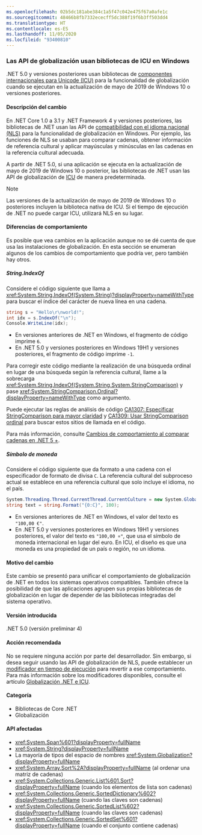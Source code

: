 ```yaml
---
ms.openlocfilehash: 02b5dc181abe384c1a5f47c042e475f67a0afe1c
ms.sourcegitcommit: 48466b8fb7332ececff5dc388f19f6b3ff503dd4
ms.translationtype: HT
ms.contentlocale: es-ES
ms.lasthandoff: 11/05/2020
ms.locfileid: "93400810"
---
```

### <a name="globalization-apis-use-icu-libraries-on-windows"></a>Las API de globalización usan bibliotecas de ICU en Windows

.NET 5.0 y versiones posteriores usan bibliotecas de [componentes internacionales para Unicode (ICU)](http://site.icu-project.org/home) para la funcionalidad de globalización cuando se ejecutan en la actualización de mayo de 2019 de Windows 10 o versiones posteriores.

#### <a name="change-description"></a>Descripción del cambio

En .NET Core 1.0 a 3.1 y .NET Framework 4 y versiones posteriores, las bibliotecas de .NET usan las API de [compatibilidad con el idioma nacional (NLS)](/windows/win32/intl/national-language-support) para la funcionalidad de globalización en Windows. Por ejemplo, las funciones de NLS se usaban para comparar cadenas, obtener información de referencia cultural y aplicar mayúsculas y minúsculas en las cadenas en la referencia cultural adecuada.

A partir de .NET 5.0, si una aplicación se ejecuta en la actualización de mayo de 2019 de Windows 10 o posterior, las bibliotecas de .NET usan las API de globalización de [ICU](http://site.icu-project.org/home) de manera predeterminada.

> [!NOTE]
> Las versiones de la actualización de mayo de 2019 de Windows 10 o posteriores incluyen la biblioteca nativa de ICU. Si el tiempo de ejecución de .NET no puede cargar ICU, utilizará NLS en su lugar.

#### <a name="behavioral-differences"></a>Diferencias de comportamiento

Es posible que vea cambios en la aplicación aunque no se dé cuenta de que usa las instalaciones de globalización. En esta sección se enumeran algunos de los cambios de comportamiento que podría ver, pero también hay otros.

##### <a name="stringindexof"></a>String.IndexOf

Considere el código siguiente que llama a <xref:System.String.IndexOf(System.String)?displayProperty=nameWithType> para buscar el índice del carácter de nueva línea en una cadena.

```csharp
string s = "Hello\r\nworld!";
int idx = s.IndexOf("\n");
Console.WriteLine(idx);
```

- En versiones anteriores de .NET en Windows, el fragmento de código imprime `6`.
- En .NET 5.0 y versiones posteriores en Windows 19H1 y versiones posteriores, el fragmento de código imprime `-1`.

Para corregir este código mediante la realización de una búsqueda ordinal en lugar de una búsqueda según la referencia cultural, llame a la sobrecarga <xref:System.String.IndexOf(System.String,System.StringComparison)> y pase <xref:System.StringComparison.Ordinal?displayProperty=nameWithType> como argumento.

Puede ejecutar las reglas de análisis de código [CA1307: Especificar StringComparison para mayor claridad](../../../../docs/fundamentals/code-analysis/quality-rules/ca1307.md) y [CA1309: Usar StringComparison ordinal](../../../../docs/fundamentals/code-analysis/quality-rules/ca1309.md) para buscar estos sitios de llamada en el código.

Para más información, consulte [Cambios de comportamiento al comparar cadenas en .NET 5 +](../../../../docs/standard/base-types/string-comparison-net-5-plus.md).

##### <a name="currency-symbol"></a>Símbolo de moneda

Considere el código siguiente que da formato a una cadena con el especificador de formato de divisa `C`. La referencia cultural del subproceso actual se establece en una referencia cultural que solo incluye el idioma, no el país.

```csharp
System.Threading.Thread.CurrentThread.CurrentCulture = new System.Globalization.CultureInfo("de");
string text = string.Format("{0:C}", 100);
```

- En versiones anteriores de .NET en Windows, el valor del texto es `"100,00 €"`.
- En .NET 5.0 y versiones posteriores en Windows 19H1 y versiones posteriores, el valor del texto es `"100,00 ¤"`, que usa el símbolo de moneda internacional en lugar del euro. En ICU, el diseño es que una moneda es una propiedad de un país o región, no un idioma.

#### <a name="reason-for-change"></a>Motivo del cambio

Este cambio se presentó para unificar el comportamiento de globalización de .NET en todos los sistemas operativos compatibles. También ofrece la posibilidad de que las aplicaciones agrupen sus propias bibliotecas de globalización en lugar de depender de las bibliotecas integradas del sistema operativo.

#### <a name="version-introduced"></a>Versión introducida

.NET 5.0 (versión preliminar 4)

#### <a name="recommended-action"></a>Acción recomendada

No se requiere ninguna acción por parte del desarrollador. Sin embargo, si desea seguir usando las API de globalización de NLS, puede establecer un [modificador en tiempo de ejecución](../../../../docs/core/run-time-config/globalization.md#nls) para revertir a ese comportamiento. Para más información sobre los modificadores disponibles, consulte el artículo [Globalización .NET e ICU](../../../../docs/standard/globalization-localization/globalization-icu.md).

#### <a name="category"></a>Categoría

- Bibliotecas de Core .NET
- Globalización

#### <a name="affected-apis"></a>API afectadas

- <xref:System.Span%601?displayProperty=fullName>
- <xref:System.String?displayProperty=fullName>
- La mayoría de tipos del espacio de nombres <xref:System.Globalization?displayProperty=fullName>
- <xref:System.Array.Sort%2A?displayProperty=fullName> (al ordenar una matriz de cadenas)
- <xref:System.Collections.Generic.List%601.Sort?displayProperty=fullName> (cuando los elementos de lista son cadenas)
- <xref:System.Collections.Generic.SortedDictionary%602?displayProperty=fullName> (cuando las claves son cadenas)
- <xref:System.Collections.Generic.SortedList%602?displayProperty=fullName> (cuando las claves son cadenas)
- <xref:System.Collections.Generic.SortedSet%601?displayProperty=fullName> (cuando el conjunto contiene cadenas)

<!--

#### Affected APIs

- ``T:System.Span`1``
- `T:System.String`
- `N:System.Globalization`
- `Overload:System.Array.Sort`
- ``M:System.Collections.Generic.List`1.Sort``
- ``T:System.Collections.Generic.SortedDictionary`2``
- ``T:System.Collections.Generic.SortedList`2``
- ``T:System.Collections.Generic.SortedSet`1``

-->
